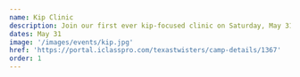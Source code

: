 ```yaml
---
name: Kip Clinic
description: Join our first ever kip-focused clinic on Saturday, May 31, from 12:30-1:30pm!
dates: May 31
image: '/images/events/kip.jpg'
href: 'https://portal.iclasspro.com/texastwisters/camp-details/1367'
order: 1
---
```

